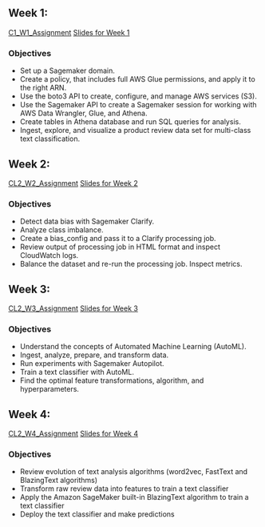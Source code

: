 
## Week 1:
[C1_W1_Assignment](https://github.com/curtpond/practical-aws/blob/main/nb/week1/C1_W1_Assignment.ipynb)
[Slides for Week 1](./slides/C1_W1.pdf)
### Objectives
- Set up a Sagemaker domain.
- Create a policy, that includes full AWS Glue permissions, and apply it to the right ARN.
- Use the boto3 API to create, configure, and manage AWS services (S3).
- Use the Sagemaker API to create a Sagemaker session for working with AWS Data Wrangler, Glue, and Athena.
- Create tables in Athena database and run SQL queries for analysis.
- Ingest, explore, and visualize a product review data set for multi-class text classification.
## Week 2: 
[CL2_W2_Assignment](https://github.com/curtpond/practical-aws/blob/main/nb/week1/C1_W2_Assignment.ipynb)
[Slides for Week 2](./slides/C1_W2.pdf)
### Objectives
- Detect data bias with Sagemaker Clarify.
- Analyze class imbalance.
- Create a bias_config and pass it to a Clarify processing job.
- Review output of processing job in HTML format and inspect CloudWatch logs.
- Balance the dataset and re-run  the processing job. Inspect metrics.
## Week 3: 
[CL2_W3_Assignment](https://github.com/curtpond/practical-aws/blob/main/nb/week1/C1_W3_Assignment.ipynb)
[Slides for Week 3](./slides/C1_W3.pdf)
### Objectives
- Understand the concepts of Automated Machine Learning (AutoML).
- Ingest, analyze, prepare, and transform data.
- Run experiments with Sagemaker Autopilot.
- Train a text classifier with AutoML.
- Find the optimal feature transformations, algorithm, and hyperparameters.
## Week 4:
[CL2_W4_Assignment](https://github.com/curtpond/practical-aws/blob/main/nb/week1/C1_W3_Assignment.ipynb)
[Slides for Week 4](./slides/C1_W4.pdf)
### Objectives
- Review evolution of text analysis algorithms (word2vec, FastText and BlazingText algorithms)
- Transform raw review data into features to train a text classifier
- Apply the Amazon SageMaker built-in BlazingText algorithm to train a text classifier
- Deploy the text classifier and make predictions

